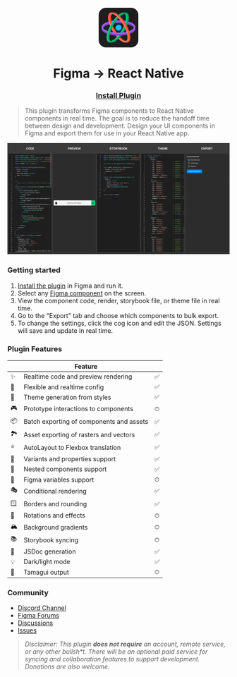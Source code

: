 <p align="center">
  <img src="./art/logo.png" width="90px"/>
</p>
<h1 align="center">
  Figma → React Native
</h1>
<h3 align="center">
  <a href="https://www.figma.com/community/plugin/821138713091291738">
    Install Plugin
  </a>
</h3>

> This plugin transforms Figma components to React Native components in real time. The goal is to reduce the handoff time between design and development. Design your UI components in Figma and export them for use in your React Native app.

[![Preview of plugin](./art/banner.png)](https://www.figma.com/community/plugin/821138713091291738)


### Getting started

1. [Install the plugin](https://www.figma.com/community/plugin/821138713091291738) in Figma and run it.
2. Select any [Figma component](https://help.figma.com/hc/en-us/articles/360038662654-Guide-to-Components-in-Figma) on the screen.
3. View the component code, render, storybook file, or theme file in real time.
4. Go to the "Export" tab and choose which components to bulk export.
5. To change the settings, click the cog icon and edit the JSON. Settings will save and update in real time.

### Plugin Features

|   | Feature |   | 
| - | ------- | - | 
| ✨ | Realtime code and preview rendering | ✅ |
| 🔧 | Flexible and realtime config | ✅ |
| 🎨 | Theme generation from styles | ✅ |
| 🎮 | Prototype interactions to components | ⏱ |
| 📦 | Batch exporting of components and assets | ✅ |
| 🏞 | Asset exporting of rasters and vectors | ✅ |
| ⭐️ | AutoLayout to Flexbox translation | ✅ |
| 🎲 | Variants and properties support | ✅ |
| 🧱 | Nested components support | ✅ |
| 🧩 | Figma variables support | ⏱ |
| 🎭 | Conditional rendering | ✅ |
| 🪟 | Borders and rounding | ✅ |
| 🔄 | Rotations and effects | ⏱ |
| 🏔 | Background gradients | ⏱ |
| 📚 | Storybook syncing | ⏱ |
| 📖 | JSDoc generation | ✅ |
| 💡 | Dark/light mode | ✅ |
| 💎 | Tamagui output | ⏱ |


### Community

- [Discord Channel](https://discord.com/invite/TzhDRyj)
- [Figma Forums](https://forum.figma.com/t/react-component-generator/14236)
- [Discussions](https://github.com/kat-tax/figma/discussions)
- [Issues](https://github.com/kat-tax/figma/issues)

> _Disclaimer: This plugin __does not require__ an account, remote service, or any other bullsh*t. There will be an optional paid service for syncing and collaboration features to support development. Donations are also welcome._
